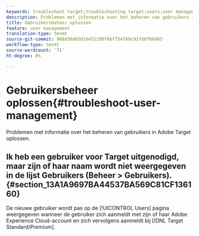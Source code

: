 ```yaml
---
keywords: troubleshoot target;troubleshooting target;users;user management
description: Problemen met informatie over het beheren van gebruikers in Adobe Target oplossen.
title: Gebruikersbeheer oplossen
feature: user management
translation-type: tm+mt
source-git-commit: 968d36d65016e51290f6bf754f69c91fd8f68405
workflow-type: tm+mt
source-wordcount: '71'
ht-degree: 0%

---
```



# Gebruikersbeheer oplossen{#troubleshoot-user-management}

Problemen met informatie over het beheren van gebruikers in Adobe Target oplossen.

## Ik heb een gebruiker voor Target uitgenodigd, maar zijn of haar naam wordt niet weergegeven in de lijst Gebruikers (Beheer > Gebruikers). {#section_13A1A9697BA44537BA569C81CF136160}

De nieuwe gebruiker wordt pas op de [!UICONTROL Users] pagina weergegeven wanneer de gebruiker zich aanmeldt met zijn of haar Adobe Experience Cloud-account en zich vervolgens aanmeldt bij [!DNL Target Standard/Premium].